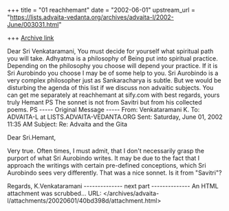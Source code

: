 +++
title = "01 reachhemant"
date = "2002-06-01"
upstream_url = "https://lists.advaita-vedanta.org/archives/advaita-l/2002-June/003031.html"

+++
[Archive link](https://lists.advaita-vedanta.org/archives/advaita-l/2002-June/003031.html)

Dear Sri Venkataramani,
                     You must decide for yourself what spiritual path you will take.  Adhyatma is a philosophy of Being put into spiritual practice. Depending on the philosophy you choose will depend your practice. If it is Sri Aurobindo you choose I may be of some help to you. Sri Aurobindo is a very complex philosopher  just as Sankaracharya is subtle. But we would be disturbing the agenda of this list if we discuss non advaitic subjects. You can get me separately at reachhemant at sify.com 
                                                                                                                          with best regards,
                                                                                                                                yours truly                                                                                                                                          Hemant 
PS The sonnet is not from Savitri but from his collected poems.
  PS ----- Original Message ----- 
  From: Venkataramani K. 
  To: ADVAITA-L at LISTS.ADVAITA-VEDANTA.ORG 
  Sent: Saturday, June 01, 2002 11:35 AM
  Subject: Re: Advaita and the Gita


  Dear Sri.Hemant,

  Very true. Often times, I must admit, that I don't necessarily grasp the purport of what Sri Aurobindo writes. It may be due to the fact that I approach the writings with certain pre-defined conceptions, which Sri Aurobindo sees very differently. That was a nice sonnet. Is it from "Savitri"?

  Regards,
  K.Venkataramani 
-------------- next part --------------
An HTML attachment was scrubbed...
URL: </archives/advaita-l/attachments/20020601/40bd398d/attachment.html>
